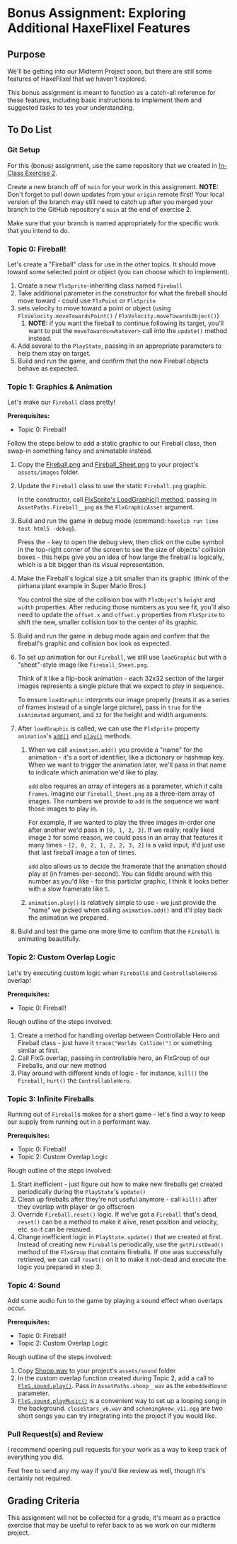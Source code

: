 # Bonus Assignment: Exploring Additional HaxeFlixel Features

## Purpose
We'll be getting into our Midterm Project soon, but there are still some features of HaxeFlixel that we haven't explored.

This bonus assignment is meant to function as a catch-all reference for these features, including basic instructions to implement them and suggested tasks to tes your understanding.

## To Do List

### Git Setup
For this (bonus) assignment, use the same repository that we created in 
[In-Class Exercise 2](/lectures/exercises/e2_basic_haxeflixel_project.md).

Create a new branch off of `main` for your work in this assignment. **NOTE:** Don't forget to pull 
down updates from your `origin` remote first! Your local version of the branch may still need to 
catch up after you merged your branch to the GitHub repository's `main` at the end of exercise 2. 

Make sure that your branch is named appropriately for the specific work that you intend to do.

### Topic 0: Fireball!
Let's create a "Fireball" class for use in the other topics. It should move toward some selected point or object (you can choose which to implement).

1. Create a new `FlxSprite`-inheriting class named `Fireball`
2. Take additional parameter in the constructor for what the fireball should move toward - could use `FlxPoint` or `FlxSprite`
3. sets velocity to move toward a point or object (using `FlxVelocity.moveTowardsPoint()` / `FlxVelocity.moveTowardsObject()`)
   1. **NOTE:** if you want the fireball to continue following its target, you'll want to put the `moveTowards<whatever>` call into the `update()` method instead.
4. Add several to the `PlayState`, passing in an appropriate parameters to help them stay on target.
5. Build and run the game, and confirm that the new Fireball objects behave as expected.

### Topic 1: Graphics & Animation
Let's make our `Fireball` class pretty!

**Prerequisites:**
* Topic 0: Fireball!

Follow the steps below to add a static graphic to our Fireball class, then swap-in something fancy and animatable instead. 
1. Copy the [Fireball.png](/assignments/assets/images/Fireball.png) and [Fireball_Sheet.png](/assignments/assets/images/Fireball_Sheet.png) to your project's `assets/images` folder.
2. Update the `Fireball` class to use the static `Fireball.png` graphic.
   
   In the constructor, call [FlxSprite's LoadGraphic() method](https://api.haxeflixel.com/flixel/FlxSprite.html#loadGraphic), passing in `AssetPaths.Fireball__png` as the `FlxGraphicAsset` argument.
3. Build and run the game in debug mode (command: `haxelib run lime test html5 -debug`). 
   
   Press the `~` key to open the debug view, then click on the cube symbol in the top-right corner of the screen to see the size of objects' collision boxes - this helps give you an idea of how large the fireball is logically, which is a bit bigger than its visual representation.
4. Make the Fireball's logical size a bit smaller than its graphic (think of the pirhana plant example in Super Mario Bros.)
   
   You control the size of the collision box with `FlxObject`'s `height` and `width` properties. After reducing those numbers as you see fit, you'll also need to update the `offset.x` and `offset.y` properties from `FlxSprite` to shift the new, smaller collision box to the center of its graphic.
5. Build and run the game in debug mode again and confirm that the fireball's graphic and collision box look as expected.
6. To set up animation for our `Fireball`, we still use `loadGraphic` but with a "sheet"-style image like `Fireball_Sheet.png`. 
   
   Think of it like a flip-book animation - each 32x32 section of the larger images represents a single picture that we expect to play in sequence.

   To ensure `loadGraphic` interprets our image properly (treats it as a series of frames instead of a single large picture), pass in `true` for the `isAnimated` argument, and `32` for the height and width arguments.
7. After `loadGraphic` is called, we can use the `FlxSprite` property `animation`'s [`add()`](https://api.haxeflixel.com/flixel/animation/FlxAnimationController.html#add) and [`play()`](https://api.haxeflixel.com/flixel/animation/FlxAnimationController.html#play) methods.
   1. When we call `animation.add()` you provide a "name" for the animation - it's a sort of identifier, like a dictionary or hashmap key. When we want to trigger the animation later, we'll pass in that name to indicate which animation we'd like to play.

      `add` also requires an array of integers as a parameter, which it calls `Frames`. Imagine our `Fireball_Sheet.png` as a three-item array of images. The numbers we provide to `add` is the sequence we want those images to play in. 

      For example, if we wanted to play the three images in-order one after another we'd pass in `[0, 1, 2, 3]`. If we really, really liked image `2` for some reason, we could pass in an array that features it many times - `[2, 0, 2, 1, 2, 2, 3, 2]` is a valid input, it'd just use that last fireball image a ton of times.

      `add` also allows us to decide the framerate that the animation should play at (in frames-per-second). You can fiddle around with this number as you'd like - for this particlar graphic, I think it looks better with a slow framerate like `5`.
   2. `animation.play()` is relatively simple to use - we just provide the "name" we picked when calling `animation.add()` and it'll play back the animation we prepared.
8. Build and test the game one more time to confirm that the `Fireball` is animating beautifully.

### Topic 2: Custom Overlap Logic
Let's try executing custom logic when `Fireball`s and `ControllableHero`s overlap!

**Prerequisites:**
* Topic 0: Fireball!

Rough outline of the steps involved:
1. Create a method for handling overlap between Controllable Hero and Fireball class - just have it `trace("Worlds Collide!")` or something similar at first. 
2. Call FlxG.overlap, passing in controllable hero, an FlxGroup of our Fireballs, and our new method
3. Play around with different kinds of logic - for instance, `kill()` the `Fireball`, `hurt()` the `ControllableHero`.

### Topic 3: Infinite Fireballs
Running out of `Fireball`s makes for a short game - let's find a way to keep our supply from running out in a performant way.

**Prerequisites:**
* Topic 0: Fireball!
* Topic 2: Custom Overlap Logic

Rough outline of the steps involved:
1. Start inefficient - just figure out how to make new fireballs get created periodically during the `PlayState`'s `update()`
2. Clean up fireballs after they're not useful anymore - call `kill()` after they overlap with player or go offscreen
3. Override `Fireball.reset()` logic. If we've got a `Fireball` that's dead, `reset()` can be a method to make it alive, reset position and velocity, etc. so it can be reusued.
4. Change inefficient logic in `PlayState.update()` that we created at first. Instead of creating new `Fireball`s periodically, use the `getFirstDead()` method of the `FlxGroup` that contains fireballs. If one was successfully retrieved, we can call `reset()` on it to make it not-dead and execute the logic you prepared in step 3.

### Topic 4: Sound
Add some audio fun to the game by playing a sound effect when overlaps occur.

**Prerequisites:**
* Topic 0: Fireball!
* Topic 2: Custom Overlap Logic

Rough outline of the steps involved:
1. Copy [Shoop.wav](/assignments/assets/sound/shoop.wav) to your project's `assets/sound` folder
2. In the custom overlap function created during Topic 2, add a call to [`FlxG.sound.play()`](https://api.haxeflixel.com/flixel/system/frontEnds/SoundFrontEnd.html#play). Pass in `AssetPaths.shoop__wav` as the `embeddedSound` parameter.
3. [`FlxG.sound.playMusic()`](https://api.haxeflixel.com/flixel/system/frontEnds/SoundFrontEnd.html#playMusic) is a convenient way to set up a looping song in the background. `closeStars_v6.wav` and `schemingAnew_v11.ogg` are two short songs you can try integrating into the project if you would like.

### Pull Request(s) and Review
I recommend opening pull requests for your work as a way to keep track of everything you did.

Feel free to send any my way if you'd like review as well, though it's certainly not required.

## Grading Criteria
This assignment will not be collected for a grade, it's meant as a practice exercise that may be useful to refer back to as we work on our midterm project.
